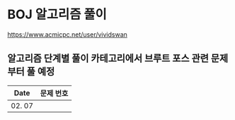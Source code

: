 # BOJ 알고리즘 풀이
https://www.acmicpc.net/user/vividswan

## 알고리즘 단계별 풀이 카테고리에서 브루트 포스 관련 문제부터 풀 예정

| Date | 문제 번호 |
|:----:|:----:|
| 02. 07 |  |
